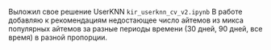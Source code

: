 Выложил свое решение UserKNN `kir_userknn_cv_v2.ipynb`
В работе добавляю к рекомендациям недостающее число айтемов из микса популярных айтемов за разные периоды времени (30 дней, 90 дней, все время) в разной пропорции.
